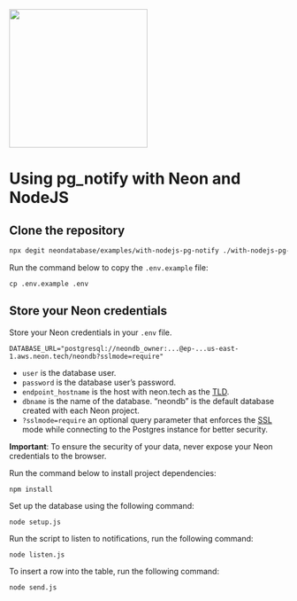 <img width="250px" src="https://neon.tech/brand/neon-logo-dark-color.svg" />

# Using pg_notify with Neon and NodeJS

## Clone the repository

```bash
npx degit neondatabase/examples/with-nodejs-pg-notify ./with-nodejs-pg-notify
```

Run the command below to copy the `.env.example` file:

```
cp .env.example .env
```

## Store your Neon credentials

Store your Neon credentials in your `.env` file.

```
DATABASE_URL="postgresql://neondb_owner:...@ep-...us-east-1.aws.neon.tech/neondb?sslmode=require"
```

- `user` is the database user.
- `password` is the database user’s password.
- `endpoint_hostname` is the host with neon.tech as the [TLD](https://www.cloudflare.com/en-gb/learning/dns/top-level-domain/).
- `dbname` is the name of the database. “neondb” is the default database created with each Neon project.
- `?sslmode=require` an optional query parameter that enforces the [SSL](https://www.cloudflare.com/en-gb/learning/ssl/what-is-ssl/) mode while connecting to the Postgres instance for better security.

**Important**: To ensure the security of your data, never expose your Neon credentials to the browser.

Run the command below to install project dependencies:

```
npm install
```

Set up the database using the following command:

```
node setup.js
```

Run the script to listen to notifications, run the following command:

```
node listen.js
```

To insert a row into the table, run the following command:

```
node send.js
```
